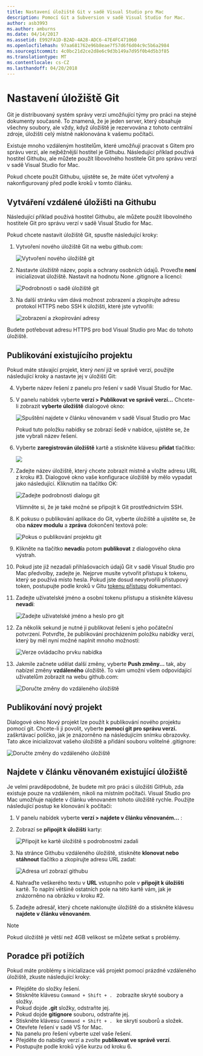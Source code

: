 ```yaml
---
title: Nastavení úložiště Git v sadě Visual Studio pro Mac
description: Pomocí Git a Subversion v sadě Visual Studio for Mac.
author: asb3993
ms.author: amburns
ms.date: 04/14/2017
ms.assetid: E992FA1D-B2AD-4A28-ADC6-47E4FC471060
ms.openlocfilehash: 97aa681762e96b8eae7f57d6f6d04c9c5b6a2984
ms.sourcegitcommit: 4c0bc21d2ce2d8e6c9d3b149a7d95f0b4d5b3f85
ms.translationtype: MT
ms.contentlocale: cs-CZ
ms.lasthandoff: 04/20/2018
---
```

# <a name="setting-up-a-git-repository"></a>Nastavení úložiště Git

Git je distribuovaný systém správy verzí umožňující týmy pro práci na stejné dokumenty současně. To znamená, že je jeden server, který obsahuje všechny soubory, ale vždy, když úložiště je rezervována z tohoto centrální zdroje, úložišti celý místně naklonována k vašemu počítači.

Existuje mnoho vzdáleným hostitelům, které umožňují pracovat s Gitem pro správu verzí, ale nejběžnější hostitel je Githubu. Následující příklad používá hostitel Githubu, ale můžete použít libovolného hostitele Git pro správu verzí v sadě Visual Studio for Mac.

Pokud chcete použít Githubu, ujistěte se, že máte účet vytvořený a nakonfigurovaný před podle kroků v tomto článku. 

## <a name="creating-a-remote-repo-on-github"></a>Vytváření vzdálené úložišti na Githubu

Následující příklad používá hostitel Githubu, ale můžete použít libovolného hostitele Git pro správu verzí v sadě Visual Studio for Mac.

Pokud chcete nastavit úložiště Git, spusťte následující kroky:

1. Vytvoření nového úložiště Git na webu github.com:

    ![Vytvoření nového úložiště git](media/version-control-git1-sml.png)

2. Nastavte úložiště název, popis a ochrany osobních údajů. Proveďte **není** inicializovat úložiště. Nastavit na hodnotu None .gitignore a licencí:

    ![Podrobnosti o sadě úložiště git](media/version-control-git2.png)

3. Na další stránku vám dává možnost zobrazení a zkopírujte adresu protokol HTTPS nebo SSH k úložišti, které jste vytvořili:

    ![zobrazení a zkopírování adresy](media/version-control-git3.png)

  Budete potřebovat adresu HTTPS pro bod Visual Studio pro Mac do tohoto úložiště.


## <a name="publishing-an-existing-project"></a>Publikování existujícího projektu

Pokud máte stávající projekt, který _není_ již ve správě verzí, použijte následující kroky a nastavte jej v úložišti Git:

4.  Vyberte název řešení z panelu pro řešení v sadě Visual Studio for Mac. 

5. V panelu nabídek vyberte **verzí > Publikovat ve správě verzí...** Chcete-li zobrazit **vyberte úložiště** dialogové okno:

    ![Spuštění najdete v článku věnovaném v sadě Visual Studio pro Mac](media/version-control-git4-sml.png)

    Pokud tuto položku nabídky se zobrazí šedě v nabídce, ujistěte se, že jste vybrali název řešení.  

6. Vyberte **zaregistrován úložiště** kartě a stiskněte klávesu **přidat** tlačítko:

    ![](media/version-control-git5.png)

7. Zadejte název úložiště, který chcete zobrazit místně a vložte adresu URL z kroku #3. Dialogové okno vaše konfigurace úložiště by mělo vypadat jako následující. Kliknutím na tlačítko OK: 

    ![Zadejte podrobnosti dialogu git](media/version-control-git6.png)

    Všimněte si, že je také možné se připojit k Git prostřednictvím SSH.

8. K pokusu o publikování aplikace do Git, vyberte úložiště a ujistěte se, že oba **název modulu** a **zpráva** dokončení textová pole:

    ![Pokus o publikování projektu git](media/version-control-git7.png)

9. Klikněte na tlačítko **nevadí**a potom **publikovat** z dialogového okna výstrah.

10. Pokud jste již nezadali přihlašovacích údajů Git v sadě Visual Studio pro Mac předvolby, zadejte je. Nejprve musíte vytvořit přístupu k tokenu, který se používá místo hesla. Pokud jste dosud nevytvořili přístupový token, postupujte podle kroků v Gitu [tokenu přístupu](https://help.github.com/articles/creating-an-access-token-for-command-line-use/) dokumentaci.

11. Zadejte uživatelské jméno a osobní tokenu přístupu a stiskněte klávesu **nevadí**:

    ![Zadejte uživatelské jméno a heslo pro git](media/version-control-git9-sml.png)

12. Za několik sekund je nutné ji publikovat řešení s jeho počáteční potvrzení. Potvrďte, že publikování procházením položku nabídky verzí, který by měl nyní možné naplnit mnoho možností: 

    ![Verze ovládacího prvku nabídka](media/version-control-git10.png)

13. Jakmile začnete udělat další změny, vyberte **Push změny...**  tak, aby nabízel změny **vzdáleného** úložiště. To vám umožní všem odpovídající uživatelům zobrazit na webu github.com: 

    ![Doručte změny do vzdáleného úložiště](media/version-control-git11.png)

## <a name="publishing-a-new-project"></a>Publikování nový projekt

Dialogové okno Nový projekt lze použít k publikování nového projektu pomocí git. Chcete-li ji povolit, vyberte **pomocí git pro správu verzí.** zaškrtávací políčko, jak je znázorněno na následujícím snímku obrazovky. Tato akce inicializovat vašeho úložiště a přidání souboru volitelné .gitignore:

![Doručte změny do vzdáleného úložiště](media/version-control-git12.png)

## <a name="checkout-an-existing-repository"></a>Najdete v článku věnovaném existující úložiště

Je velmi pravděpodobné, že budete mít pro práci s úložišti GitHub, zda existuje pouze na vzdáleném, nikoli na místním počítači. Visual Studio pro Mac umožňuje najdete v článku věnovaném tohoto úložiště rychle. Použijte následující postup ke klonování k počítači:

1. V panelu nabídek vyberte **verzí > najdete v článku věnovaném...** :

2. Zobrazí se **připojit k úložišti** karty:

    ![Připojit ke kartě úložiště s podrobnostmi zadali](media/version-control-git13.png)

3. Na stránce Githubu vzdáleného úložiště, stiskněte **klonovat nebo stáhnout** tlačítko a zkopírujte adresu URL zadat:

    ![Adresa url zobrazí githubu](media/version-control-git14.png)

4. Nahraďte veškerého textu v **URL** vstupního pole v **připojit k úložišti** kartě. To naplní většině ostatních pole na této kartě vám, jak je znázorněno na obrázku v kroku #2.

5. Zadejte adresář, který chcete naklonujte úložiště do a stiskněte klávesu **najdete v článku věnovaném**.

> [!NOTE]
Pokud úložiště je větší než 4GB velikost se můžete setkat s problémy.

## <a name="troubleshooting"></a>Poradce při potížích

Pokud máte problémy s inicializace váš projekt pomocí prázdné vzdáleného úložiště, zkuste následující kroky:

- Přejděte do složky řešení.
- Stiskněte klávesu `Command + Shift + . ` zobrazíte skryté soubory a složky.
- Pokud dojde **.git** složky, odstraňte jej.
- Pokud dojde **gitignore** souboru, odstraňte jej.
- Stiskněte klávesu `Command + Shift + . ` ke skrytí souborů a složek.
- Otevřete řešení v sadě VS for Mac.
- Na panelu pro řešení vyberte uzel vaše řešení.
- Přejděte do nabídky verzí a zvolte **publikovat ve správě verzí**.
- Postupujte podle kroků výše kurzu od kroku 6.